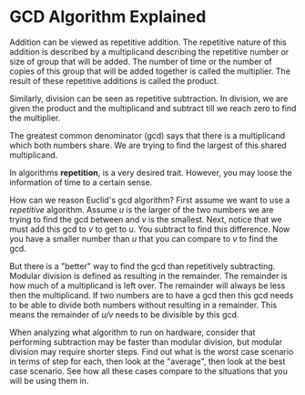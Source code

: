 # GCD Algorithm Explained

Addition can be viewed as repetitive addition. The repetitive nature of this addition is described by a multiplicand describing the repetitive number or size of group that will be added. The number of time or the number of copies of this group that will be added together is called the multiplier. The result of these repetitive additions is called the product.

Similarly, division can be seen as repetitive subtraction. In division, we are given the product and the multiplicand and subtract till we reach zero to find the multiplier.

The greatest common denominator (gcd) says that there is a multiplicand which both numbers share. We are trying to find the largest of this shared multiplicand.

In algorithms __repetition__, is a very desired trait. However, you may loose the information of time to a certain sense.  

How can we reason Euclid's gcd algorithm? First assume we want to use a _repetitive_ algorithm. Assume _u_ is the larger of the two numbers we are trying to find the gcd between and _v_ is the smallest. Next, notice that we must add this gcd to _v_ to get to _u_. You subtract to find this difference. Now you have a smaller number than _u_ that you can compare to _v_ to find the gcd.

But there is a "better" way to find the gcd than repetitively subtracting. Modular division is defined as resulting in the remainder. The remainder is how much of a multiplicand is left over. The remainder will always be less then the multiplicand. If two numbers are to have a gcd then this gcd needs to be able to divide both numbers without resulting in a remainder. This means the remainder of _u/v_ needs to be divisible by this gcd.

When analyzing what algorithm to run on hardware, consider that performing subtraction may be faster than modular division, but modular division may require shorter steps. Find out what is the worst case scenario in terms of step for each, then look at the "average", then look at the best case scenario. See how all these cases compare to the situations that you will be using them in. 
